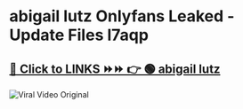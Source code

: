 
 # abigail lutz Onlyfans Leaked - Update Files l7aqp

## <h2><a href="https://clipsfans.com/abigail_lutz&ref=git">🔗 Click to LINKS ⏩⏩ 👉 🟢 abigail lutz </a></h2>

<a href="https://clipsfans.com/abigail_lutz&ref=git" rel="nofollow" data-target="animated-image.originalLink"><img src="https://i.ibb.co.com/xMMVF88/686577567.gif" alt="Viral Video Original" style="max-width: 100%; display: inline-block;" data-target="animated-image.originalImage"></a>

